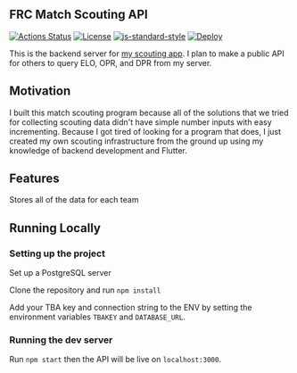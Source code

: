 ## FRC Match Scouting API
<!-- These are all links / images to build  -->
[![Actions Status](https://img.shields.io/github/workflow/status/MrCoderBoy345/FRC-Match-Scouting-API/CI/master)](https://github.com/MrCoderBoy345/FRC-Match-Scouting-API/actions)
[![License](https://img.shields.io/github/license/MrCoderBoy345/FRC-Match-Scouting-API)](https://github.com/MrCoderBoy345/FRC-Match-Scouting-API/blob/master/LICENSE)
[![js-standard-style](https://img.shields.io/badge/code%20style-standard-brightgreen.svg)](https://github.com/standard/standard)
[![Deploy](https://img.shields.io/badge/%E2%86%91_Deploy_to-Heroku-7056bf.svg)](https://heroku.com/deploy?template=https://github.com/MrCoderBoy345/FRC-Match-Scouting-API)

This is the backend server for [my scouting app](https://github.com/MrCoderBoy345/FRC-Match-Scouting-App).
I plan to make a public API for others to query ELO, OPR, and DPR from my server.

## Motivation
I built this match scouting program because all of the solutions that we tried for collecting scouting data didn't have simple number inputs with easy incrementing. Because I got tired of looking for a program that does, I just created my own scouting infrastructure from the ground up using my knowledge of backend development and Flutter.

## Features
Stores all of the data for each team

## Running Locally
### Setting up the project
Set up a PostgreSQL server

Clone the repository and run `npm install`

Add your TBA key and connection string to the ENV by setting the environment variables `TBAKEY` and `DATABASE_URL`.

### Running the dev server
Run `npm start` then the API will be live on `localhost:3000`.